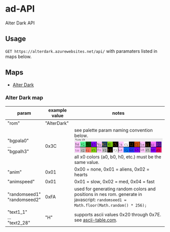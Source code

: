 # ad-API
Alter Dark API

## Usage
`GET https://alterdark.azurewebsites.net/api/` with paramaters listed in maps below.

## Maps
 - [Alter Dark](#alter-dark-map)

### Alter Dark map
| param       | example value | notes                   |
| ----------- | ------------- | ----------------------- |
| "rom"       | "AlterDark"   |
| "bgpala0"<BR>...<BR>"bgpalh3"   | 0x3C | see palette param naming convention below.<BR>![pal](pal.png)<BR>all x0 colors (a0, b0, h0, etc.) must be the same value. |
| "anim"      | 0x01          | 0x00 = none, 0x01 = aliens, 0x02 = hearts |
| "animspeed" | 0x01          | 0x01 = slow, 0x02 = med, 0x04 = fast |
| "randomseed1"<BR>"randomseed2" | 0xFA        | used for generating random colors and positions in nes rom. generate in javascript: `randomseed1 = Math.floor(Math.random() * 256);` |
| "text1_1"<BR>...<BR>"text2_28" | "H" | supports ascii values 0x20 through 0x7E. see [ascii-table.com](http://ascii-table.com/). |
 
 

